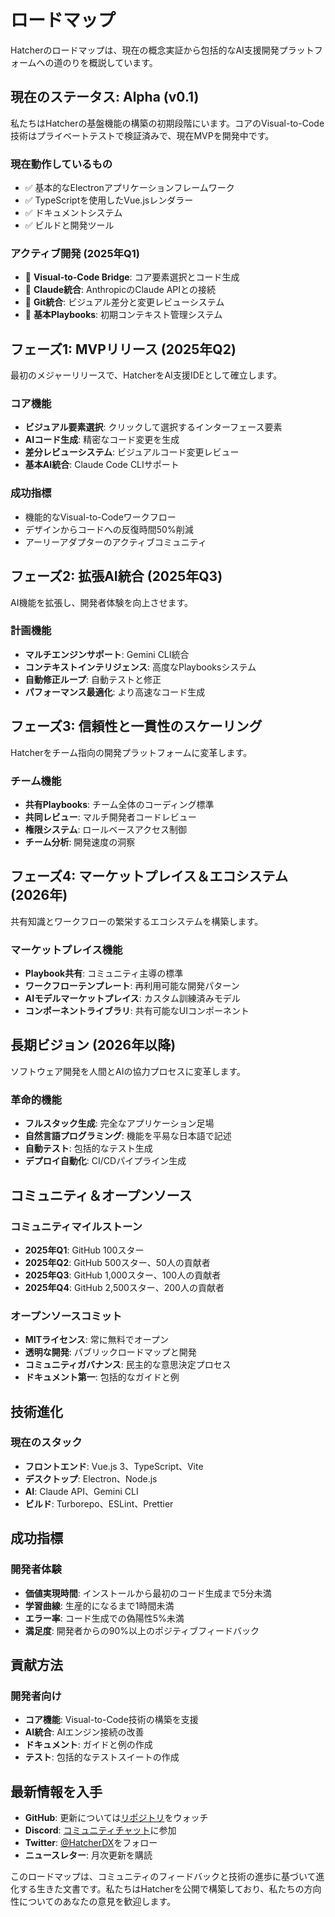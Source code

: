# ロードマップ

Hatcherのロードマップは、現在の概念実証から包括的なAI支援開発プラットフォームへの道のりを概説しています。

## 現在のステータス: Alpha (v0.1)

私たちはHatcherの基盤機能の構築の初期段階にいます。コアのVisual-to-Code技術はプライベートテストで検証済みで、現在MVPを開発中です。

### 現在動作しているもの

- ✅ 基本的なElectronアプリケーションフレームワーク
- ✅ TypeScriptを使用したVue.jsレンダラー
- ✅ ドキュメントシステム
- ✅ ビルドと開発ツール

### アクティブ開発 (2025年Q1)

- 🔄 **Visual-to-Code Bridge**: コア要素選択とコード生成
- 🔄 **Claude統合**: AnthropicのClaude APIとの接続
- 🔄 **Git統合**: ビジュアル差分と変更レビューシステム
- 🔄 **基本Playbooks**: 初期コンテキスト管理システム

## フェーズ1: MVPリリース (2025年Q2)

最初のメジャーリリースで、HatcherをAI支援IDEとして確立します。

### コア機能

- **ビジュアル要素選択**: クリックして選択するインターフェース要素
- **AIコード生成**: 精密なコード変更を生成
- **差分レビューシステム**: ビジュアルコード変更レビュー
- **基本AI統合**: Claude Code CLIサポート

### 成功指標

- 機能的なVisual-to-Codeワークフロー
- デザインからコードへの反復時間50%削減
- アーリーアダプターのアクティブコミュニティ

## フェーズ2: 拡張AI統合 (2025年Q3)

AI機能を拡張し、開発者体験を向上させます。

### 計画機能

- **マルチエンジンサポート**: Gemini CLI統合
- **コンテキストインテリジェンス**: 高度なPlaybooksシステム
- **自動修正ループ**: 自動テストと修正
- **パフォーマンス最適化**: より高速なコード生成

## フェーズ3: 信頼性と一貫性のスケーリング

Hatcherをチーム指向の開発プラットフォームに変革します。

### チーム機能

- **共有Playbooks**: チーム全体のコーディング標準
- **共同レビュー**: マルチ開発者コードレビュー
- **権限システム**: ロールベースアクセス制御
- **チーム分析**: 開発速度の洞察

## フェーズ4: マーケットプレイス＆エコシステム (2026年)

共有知識とワークフローの繁栄するエコシステムを構築します。

### マーケットプレイス機能

- **Playbook共有**: コミュニティ主導の標準
- **ワークフローテンプレート**: 再利用可能な開発パターン
- **AIモデルマーケットプレイス**: カスタム訓練済みモデル
- **コンポーネントライブラリ**: 共有可能なUIコンポーネント

## 長期ビジョン (2026年以降)

ソフトウェア開発を人間とAIの協力プロセスに変革します。

### 革命的機能

- **フルスタック生成**: 完全なアプリケーション足場
- **自然言語プログラミング**: 機能を平易な日本語で記述
- **自動テスト**: 包括的なテスト生成
- **デプロイ自動化**: CI/CDパイプライン生成

## コミュニティ＆オープンソース

### コミュニティマイルストーン

- **2025年Q1**: GitHub 100スター
- **2025年Q2**: GitHub 500スター、50人の貢献者
- **2025年Q3**: GitHub 1,000スター、100人の貢献者
- **2025年Q4**: GitHub 2,500スター、200人の貢献者

### オープンソースコミット

- **MITライセンス**: 常に無料でオープン
- **透明な開発**: パブリックロードマップと開発
- **コミュニティガバナンス**: 民主的な意思決定プロセス
- **ドキュメント第一**: 包括的なガイドと例

## 技術進化

### 現在のスタック

- **フロントエンド**: Vue.js 3、TypeScript、Vite
- **デスクトップ**: Electron、Node.js
- **AI**: Claude API、Gemini CLI
- **ビルド**: Turborepo、ESLint、Prettier

## 成功指標

### 開発者体験

- **価値実現時間**: インストールから最初のコード生成まで5分未満
- **学習曲線**: 生産的になるまで1時間未満
- **エラー率**: コード生成での偽陽性5%未満
- **満足度**: 開発者からの90%以上のポジティブフィードバック

## 貢献方法

### 開発者向け

- **コア機能**: Visual-to-Code技術の構築を支援
- **AI統合**: AIエンジン接続の改善
- **ドキュメント**: ガイドと例の作成
- **テスト**: 包括的なテストスイートの作成

## 最新情報を入手

- **GitHub**: 更新については[リポジトリ](https://github.com/HatcherDX/dx-engine)をウォッチ
- **Discord**: [コミュニティチャット](https://discord.gg/hatcher)に参加
- **Twitter**: [@HatcherDX](https://twitter.com/HatcherDX)をフォロー
- **ニュースレター**: 月次更新を購読

このロードマップは、コミュニティのフィードバックと技術の進歩に基づいて進化する生きた文書です。私たちはHatcherを公開で構築しており、私たちの方向性についてのあなたの意見を歓迎します。
